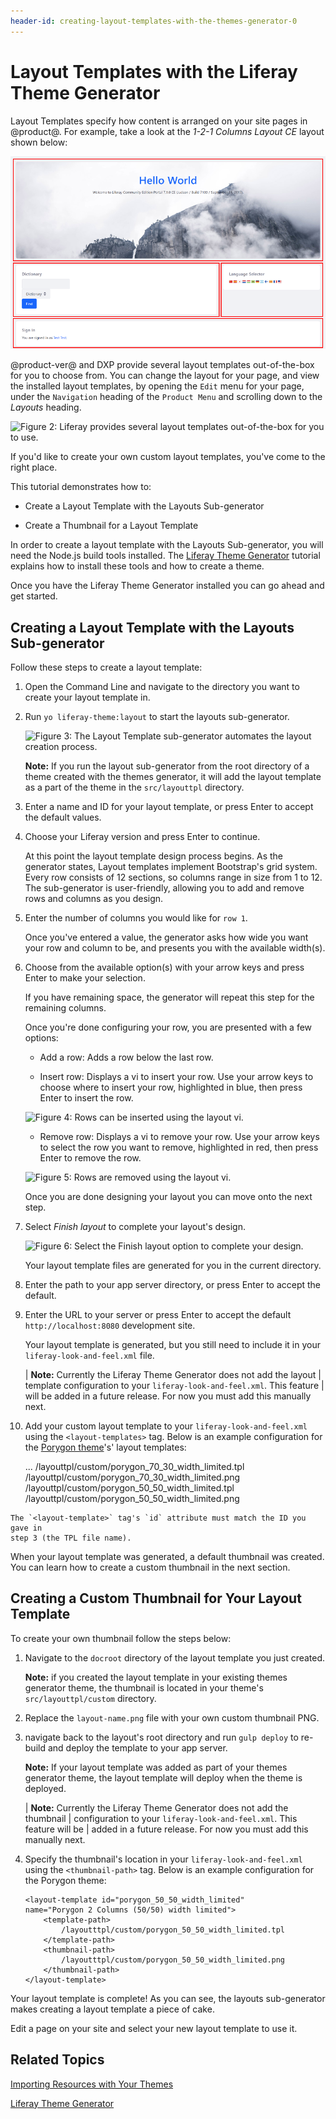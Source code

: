 ```yaml
---
header-id: creating-layout-templates-with-the-themes-generator-0
---
```


# Layout Templates with the Liferay Theme Generator

Layout Templates specify how content is arranged on your site pages in @product@.
For example, take a look at the *1-2-1 Columns Layout CE* layout shown below:

![Figure 1: The *1-2-1 Columns Layout CE* page layout creates a nice flow for your content.](../../../images/layout-template-1-2-1-columns.png)

@product-ver@ and DXP provide several layout templates out-of-the-box for you to 
choose from. You can change the layout for your page, and view the installed 
layout templates, by opening the `Edit` menu for your page, under the `Navigation`
heading of the `Product Menu` and scrolling down to the *Layouts* heading.

![Figure 2: Liferay provides several layout templates out-of-the-box for you to use.](../../../images/layout-templates.png)

If you'd like to create your own custom layout templates, you've come to the
right place.

This tutorial demonstrates how to:

- Create a Layout Template with the Layouts Sub-generator

- Create a Thumbnail for a Layout Template

In order to create a layout template with the Layouts Sub-generator, you will 
need the Node.js build tools installed. The [Liferay Theme Generator](/docs/7-0/tutorials/-/knowledge_base/t/themes-generator)
tutorial explains how to install these tools and how to create a theme.

Once you have the Liferay Theme Generator installed you can go ahead and get
started.

## Creating a Layout Template with the Layouts Sub-generator

Follow these steps to create a layout template:

1.  Open the Command Line and navigate to the directory you want to create your
    layout template in.

2.  Run `yo liferay-theme:layout` to start the layouts sub-generator.

    ![Figure 3: The Layout Template sub-generator automates the layout creation process.](../../../images/layout-prompt.png)
    
    **Note:** If you run the layout sub-generator from the root directory of a 
    theme created with the themes generator, it will add the layout template as 
    a part of the theme in the `src/layouttpl` directory.
    
3.  Enter a name and ID for your layout template, or press Enter to accept the
    default values.

4.  Choose your Liferay version and press Enter to continue.

    At this point the layout template design process begins. As the generator
    states, Layout templates implement Bootstrap's grid system. Every row 
    consists of 12 sections, so columns range in size from 1 to 12. The 
    sub-generator is user-friendly, allowing you to add and remove rows and
    columns as you design.
    
5.  Enter the number of columns you would like for `row 1`.

    Once you've entered a value, the generator asks how wide you want your row
    and column to be, and presents you with the available width(s).
    
6.  Choose from the available option(s) with your arrow keys and press Enter to
    make your selection.
    
    If you have remaining space, the generator will repeat this step for the
    remaining columns.
    
    Once you're done configuring your row, you are presented with a few options:
    
    - Add a row: Adds a row below the last row.
    
    - Insert row: Displays a vi to insert your row. Use your arrow keys to 
    choose where to insert your row, highlighted in blue, then press Enter to 
    insert the row.
    
    ![Figure 4: Rows can be inserted using the layout vi.](../../../images/insert-row.png)

    - Remove row: Displays a vi to remove your row. Use your arrow keys to
    select the row you want to remove, highlighted in red, then press Enter to
    remove the row.
    
    ![Figure 5: Rows are removed using the layout vi.](../../../images/remove-row.png)

    Once you are done designing your layout you can move onto the next step.
    
7.  Select *Finish layout* to complete your layout's design.

    ![Figure 6: Select the *Finish layout* option to complete your design.](../../../images/finish-layout.png)

    Your layout template files are generated for you in the current directory.
    
8.  Enter the path to your app server directory, or press Enter to accept the
    default.
    
9.  Enter the URL to your server or press Enter to accept the default
    `http://localhost:8080` development site.
    
    Your layout template is generated, but you still need to include it in your 
    `liferay-look-and-feel.xml` file.

    | **Note:** Currently the Liferay Theme Generator does not add the layout
    | template configuration to your `liferay-look-and-feel.xml`. This feature
    | will be added in a future release. For now you must add this manually next.

10.  Add your custom layout template to your `liferay-look-and-feel.xml`
     using the `<layout-templates>` tag. Below is an example configuration for 
     the [Porygon theme](https://github.com/liferay/liferay-portal/blob/7.0.x/modules/apps/frontend-theme-porygon/frontend-theme-porygon/src/WEB-INF/liferay-look-and-feel.xml#L16-L27)'s' layout 
     templates:

        <theme id="porygon" name="Porygon">
            ...
              <layout-templates>
                <custom>
                  <layout-template id="porygon_70_30_width_limited" 
                  name="Porygon 2 Columns (70/30) width limited">
                    <template-path>
                        /layouttpl/custom/porygon_70_30_width_limited.tpl
                    </template-path>
                    <thumbnail-path>
                        /layouttpl/custom/porygon_70_30_width_limited.png
                    </thumbnail-path>
                  </layout-template>
                  <layout-template id="porygon_50_50_width_limited" 
                  name="Porygon 2 Columns (50/50) width limited">
                    <template-path>
                        /layouttpl/custom/porygon_50_50_width_limited.tpl
                    </template-path>
                    <thumbnail-path>
                        /layouttpl/custom/porygon_50_50_width_limited.png
                    </thumbnail-path>
                  </layout-template>
                </custom>
              </layout-templates
            ...
        </theme>
        
    The `<layout-template>` tag's `id` attribute must match the ID you gave in 
    step 3 (the TPL file name).

When your layout template was generated, a default thumbnail was created. You
can learn how to create a custom thumbnail in the next section.

## Creating a Custom Thumbnail for Your Layout Template

To create your own thumbnail follow the steps below:

1.  Navigate to the `docroot` directory of the layout template you just created.

    **Note:** if you created the layout template in your existing themes
    generator theme, the thumbnail is located in your theme's 
    `src/layouttpl/custom` directory.

2.  Replace the `layout-name.png` file with your own custom thumbnail PNG.
    
3.  navigate back to the layout's root directory and run `gulp deploy` to
    re-build and deploy the template to your app server.
    
    **Note:** If your layout template was added as part of your themes generator
    theme, the layout template will deploy when the theme is deployed.
    
    | **Note:** Currently the Liferay Theme Generator does not add the thumbnail
    | configuration to your `liferay-look-and-feel.xml`. This feature will be
    | added in a future release. For now you must add this manually next.

4.  Specify the thumbnail's location in your `liferay-look-and-feel.xml` using 
    the `<thumbnail-path>` tag. Below is an example configuration for the 
    Porygon theme:
    
        <layout-template id="porygon_50_50_width_limited" 
        name="Porygon 2 Columns (50/50) width limited">
            <template-path>
                /layoutttpl/custom/porygon_50_50_width_limited.tpl
            </template-path>
            <thumbnail-path>
                /layoutttpl/custom/porygon_50_50_width_limited.png
            </thumbnail-path>
        </layout-template>
    
Your layout template is complete! As you can see, the layouts sub-generator
makes creating a layout template a piece of cake.

Edit a page on your site and select your new layout template to use it.

## Related Topics

[Importing Resources with Your Themes](/docs/7-0/tutorials/-/knowledge_base/t/importing-resources-with-a-theme)

[Liferay Theme Generator](/docs/7-0/tutorials/-/knowledge_base/t/themes-generator)
